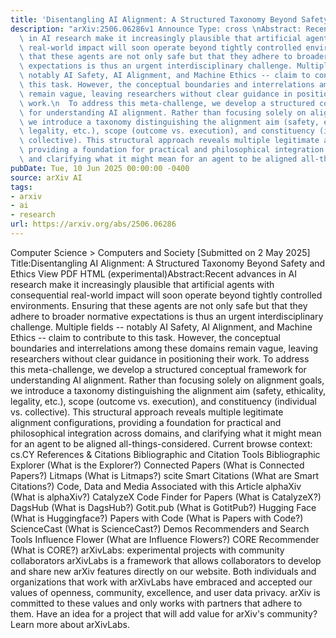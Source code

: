```yaml
---
title: 'Disentangling AI Alignment: A Structured Taxonomy Beyond Safety and Ethics'
description: "arXiv:2506.06286v1 Announce Type: cross \nAbstract: Recent advances\
  \ in AI research make it increasingly plausible that artificial agents with consequential\
  \ real-world impact will soon operate beyond tightly controlled environments. Ensuring\
  \ that these agents are not only safe but that they adhere to broader normative\
  \ expectations is thus an urgent interdisciplinary challenge. Multiple fields --\
  \ notably AI Safety, AI Alignment, and Machine Ethics -- claim to contribute to\
  \ this task. However, the conceptual boundaries and interrelations among these domains\
  \ remain vague, leaving researchers without clear guidance in positioning their\
  \ work.\n  To address this meta-challenge, we develop a structured conceptual framework\
  \ for understanding AI alignment. Rather than focusing solely on alignment goals,\
  \ we introduce a taxonomy distinguishing the alignment aim (safety, ethicality,\
  \ legality, etc.), scope (outcome vs. execution), and constituency (individual vs.\
  \ collective). This structural approach reveals multiple legitimate alignment configurations,\
  \ providing a foundation for practical and philosophical integration across domains,\
  \ and clarifying what it might mean for an agent to be aligned all-things-considered."
pubDate: Tue, 10 Jun 2025 00:00:00 -0400
source: arXiv AI
tags:
- arxiv
- ai
- research
url: https://arxiv.org/abs/2506.06286
---
```


Computer Science > Computers and Society
[Submitted on 2 May 2025]
Title:Disentangling AI Alignment: A Structured Taxonomy Beyond Safety and Ethics
View PDF HTML (experimental)Abstract:Recent advances in AI research make it increasingly plausible that artificial agents with consequential real-world impact will soon operate beyond tightly controlled environments. Ensuring that these agents are not only safe but that they adhere to broader normative expectations is thus an urgent interdisciplinary challenge. Multiple fields -- notably AI Safety, AI Alignment, and Machine Ethics -- claim to contribute to this task. However, the conceptual boundaries and interrelations among these domains remain vague, leaving researchers without clear guidance in positioning their work.
To address this meta-challenge, we develop a structured conceptual framework for understanding AI alignment. Rather than focusing solely on alignment goals, we introduce a taxonomy distinguishing the alignment aim (safety, ethicality, legality, etc.), scope (outcome vs. execution), and constituency (individual vs. collective). This structural approach reveals multiple legitimate alignment configurations, providing a foundation for practical and philosophical integration across domains, and clarifying what it might mean for an agent to be aligned all-things-considered.
Current browse context:
cs.CY
References & Citations
Bibliographic and Citation Tools
Bibliographic Explorer (What is the Explorer?)
Connected Papers (What is Connected Papers?)
Litmaps (What is Litmaps?)
scite Smart Citations (What are Smart Citations?)
Code, Data and Media Associated with this Article
alphaXiv (What is alphaXiv?)
CatalyzeX Code Finder for Papers (What is CatalyzeX?)
DagsHub (What is DagsHub?)
Gotit.pub (What is GotitPub?)
Hugging Face (What is Huggingface?)
Papers with Code (What is Papers with Code?)
ScienceCast (What is ScienceCast?)
Demos
Recommenders and Search Tools
Influence Flower (What are Influence Flowers?)
CORE Recommender (What is CORE?)
arXivLabs: experimental projects with community collaborators
arXivLabs is a framework that allows collaborators to develop and share new arXiv features directly on our website.
Both individuals and organizations that work with arXivLabs have embraced and accepted our values of openness, community, excellence, and user data privacy. arXiv is committed to these values and only works with partners that adhere to them.
Have an idea for a project that will add value for arXiv's community? Learn more about arXivLabs.